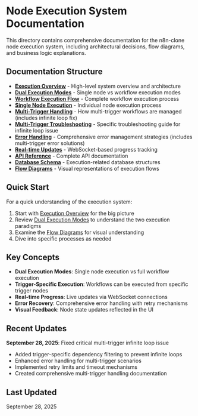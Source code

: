 # Node Execution System Documentation

This directory contains comprehensive documentation for the n8n-clone node execution system, including architectural decisions, flow diagrams, and business logic explanations.

## Documentation Structure

- **[Execution Overview](./execution-overview.md)** - High-level system overview and architecture
- **[Dual Execution Modes](./dual-execution-modes.md)** - Single node vs workflow execution modes
- **[Workflow Execution Flow](./workflow-execution-flow.md)** - Complete workflow execution process
- **[Single Node Execution](./single-node-execution.md)** - Individual node execution process
- **[Multi-Trigger Handling](./multi-trigger-handling.md)** - How multi-trigger workflows are managed (includes infinite loop fix)
- **[Multi-Trigger Troubleshooting](./multi-trigger-troubleshooting.md)** - Specific troubleshooting guide for infinite loop issue
- **[Error Handling](./error-handling.md)** - Comprehensive error management strategies (includes multi-trigger error solutions)
- **[Real-time Updates](./real-time-updates.md)** - WebSocket-based progress tracking
- **[API Reference](./api-reference.md)** - Complete API documentation
- **[Database Schema](./database-schema.md)** - Execution-related database structures
- **[Flow Diagrams](./flow-diagrams/)** - Visual representations of execution flows

## Quick Start

For a quick understanding of the execution system:

1. Start with [Execution Overview](./execution-overview.md) for the big picture
2. Review [Dual Execution Modes](./dual-execution-modes.md) to understand the two execution paradigms
3. Examine the [Flow Diagrams](./flow-diagrams/) for visual understanding
4. Dive into specific processes as needed

## Key Concepts

- **Dual Execution Modes**: Single node execution vs full workflow execution
- **Trigger-Specific Execution**: Workflows can be executed from specific trigger nodes
- **Real-time Progress**: Live updates via WebSocket connections
- **Error Recovery**: Comprehensive error handling with retry mechanisms
- **Visual Feedback**: Node state updates reflected in the UI

## Recent Updates

**September 28, 2025**: Fixed critical multi-trigger infinite loop issue

- Added trigger-specific dependency filtering to prevent infinite loops
- Enhanced error handling for multi-trigger scenarios
- Implemented retry limits and timeout mechanisms
- Created comprehensive multi-trigger handling documentation

## Last Updated

September 28, 2025

